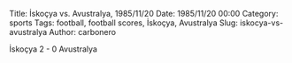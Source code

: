 Title: İskoçya vs. Avustralya, 1985/11/20
Date: 1985/11/20 00:00
Category: sports
Tags: football, football scores, İskoçya, Avustralya
Slug: iskocya-vs-avustralya
Author: carbonero


İskoçya 2 - 0 Avustralya
